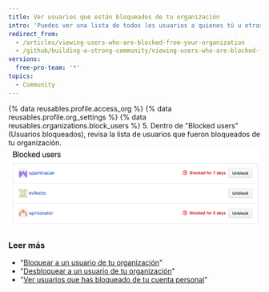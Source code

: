 ```yaml
---
title: Ver usuarios que están bloqueados de tu organización
intro: 'Puedes ver una lista de todos los usuarios a quienes tú u otras personas han bloqueado de tu organización. Si un usuario fue bloqueado durante una cantidad de tiempo específica, puedes ver la cantidad de tiempo durante la cual fue bloqueado.'
redirect_from:
  - /articles/viewing-users-who-are-blocked-from-your-organization
  - /github/building-a-strong-community/viewing-users-who-are-blocked-from-your-organization
versions:
  free-pro-team: '*'
topics:
  - Community
---
```



{% data reusables.profile.access_org %}
{% data reusables.profile.org_settings %}
{% data reusables.organizations.block_users %}
5. Dentro de "Blocked users" (Usuarios bloqueados), revisa la lista de usuarios que fueron bloqueados de tu organización. ![Lista de usuarios bloqueados](/assets/images/help/settings/list-of-blocked-users-for-org.png)

### Leer más

- "[Bloquear a un usuario de tu organización](/communities/maintaining-your-safety-on-github/blocking-a-user-from-your-organization)"
- "[Desbloquear a un usuario de tu organización](/communities/maintaining-your-safety-on-github/unblocking-a-user-from-your-organization)"
- "[Ver usuarios que has bloqueado de tu cuenta personal](/articles/viewing-users-you-ve-blocked-from-your-personal-account)"
